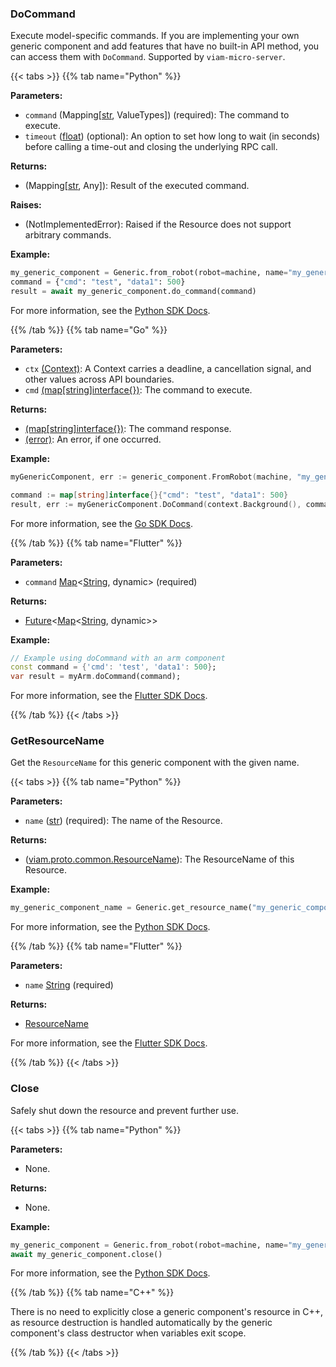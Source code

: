 ### DoCommand

Execute model-specific commands.
If you are implementing your own generic component and add features that have no built-in API method, you can access them with `DoCommand`.
Supported by `viam-micro-server`.

{{< tabs >}}
{{% tab name="Python" %}}

**Parameters:**

- `command` (Mapping[[str](https://docs.python.org/3/library/stdtypes.html#text-sequence-type-str), ValueTypes]) (required): The command to execute.
- `timeout` ([float](https://docs.python.org/3/library/stdtypes.html#numeric-types-int-float-complex)) (optional): An option to set how long to wait (in seconds) before calling a time-out and closing the underlying RPC call.

**Returns:**

- (Mapping[[str](https://docs.python.org/3/library/stdtypes.html#text-sequence-type-str), Any]): Result of the executed command.

**Raises:**

- (NotImplementedError): Raised if the Resource does not support arbitrary commands.

**Example:**

```python {class="line-numbers linkable-line-numbers"}
my_generic_component = Generic.from_robot(robot=machine, name="my_generic_component")
command = {"cmd": "test", "data1": 500}
result = await my_generic_component.do_command(command)
```

For more information, see the [Python SDK Docs](https://python.viam.dev/autoapi/viam/components/generic/client/index.html#viam.components.generic.client.GenericClient.do_command).

{{% /tab %}}
{{% tab name="Go" %}}

**Parameters:**

- `ctx` [(Context)](https://pkg.go.dev/context#Context): A Context carries a deadline, a cancellation signal, and other values across API boundaries.
- `cmd` [(map[string]interface{})](https://go.dev/blog/maps): The command to execute.

**Returns:**

- [(map[string]interface{})](https://pkg.go.dev/builtin#string): The command response.
- [(error)](https://pkg.go.dev/builtin#error): An error, if one occurred.

**Example:**

```go {class="line-numbers linkable-line-numbers"}
myGenericComponent, err := generic_component.FromRobot(machine, "my_generic_component")

command := map[string]interface{}{"cmd": "test", "data1": 500}
result, err := myGenericComponent.DoCommand(context.Background(), command)
```

For more information, see the [Go SDK Docs](https://pkg.go.dev/go.viam.com/rdk/resource#Resource).

{{% /tab %}}
{{% tab name="Flutter" %}}

**Parameters:**

- `command` [Map](https://api.flutter.dev/flutter/dart-core/Map-class.html)\<[String](https://api.flutter.dev/flutter/dart-core/String-class.html), dynamic\> (required)

**Returns:**

- [Future](https://api.flutter.dev/flutter/dart-async/Future-class.html)\<[Map](https://api.flutter.dev/flutter/dart-core/Map-class.html)\<[String](https://api.flutter.dev/flutter/dart-core/String-class.html), dynamic\>\>

**Example:**

```dart {class="line-numbers linkable-line-numbers"}
// Example using doCommand with an arm component
const command = {'cmd': 'test', 'data1': 500};
var result = myArm.doCommand(command);
```

For more information, see the [Flutter SDK Docs](https://flutter.viam.dev/viam_sdk/Resource/doCommand.html).

{{% /tab %}}
{{< /tabs >}}

### GetResourceName

Get the `ResourceName` for this generic component with the given name.

{{< tabs >}}
{{% tab name="Python" %}}

**Parameters:**

- `name` ([str](https://docs.python.org/3/library/stdtypes.html#text-sequence-type-str)) (required): The name of the Resource.

**Returns:**

- ([viam.proto.common.ResourceName](https://python.viam.dev/autoapi/viam/proto/common/index.html#viam.proto.common.ResourceName)): The ResourceName of this Resource.

**Example:**

```python {class="line-numbers linkable-line-numbers"}
my_generic_component_name = Generic.get_resource_name("my_generic_component")
```

For more information, see the [Python SDK Docs](https://python.viam.dev/autoapi/viam/components/generic/client/index.html#viam.components.generic.client.GenericClient.get_resource_name).

{{% /tab %}}
{{% tab name="Flutter" %}}

**Parameters:**

- `name` [String](https://api.flutter.dev/flutter/dart-core/String-class.html) (required)

**Returns:**

- [ResourceName](https://flutter.viam.dev/viam_sdk/ResourceName-class.html)

For more information, see the [Flutter SDK Docs](https://flutter.viam.dev/viam_sdk/Generic/getResourceName.html).

{{% /tab %}}
{{< /tabs >}}

### Close

Safely shut down the resource and prevent further use.

{{< tabs >}}
{{% tab name="Python" %}}

**Parameters:**

- None.

**Returns:**

- None.

**Example:**

```python {class="line-numbers linkable-line-numbers"}
my_generic_component = Generic.from_robot(robot=machine, name="my_generic_component")
await my_generic_component.close()
```

For more information, see the [Python SDK Docs](https://python.viam.dev/autoapi/viam/components/generic/client/index.html#viam.components.generic.client.GenericClient.close).

{{% /tab %}}
{{% tab name="C++" %}}

There is no need to explicitly close a generic component's resource in C++, as resource destruction is handled automatically by the generic component's class destructor when variables exit scope.

{{% /tab %}}
{{< /tabs >}}
